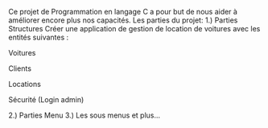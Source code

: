 Ce projet de Programmation en langage C a pour but de nous aider à améliorer encore plus nos capacités.
Les parties du projet:
1.) Parties Structures
Créer une application de gestion de location de voitures avec les entités suivantes :

Voitures

Clients

Locations

Sécurité (Login admin)

2.) Parties Menu
3.) Les sous menus
et plus...
